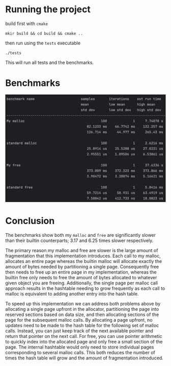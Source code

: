 # Running the project

build first with `cmake`
```shell
mkir build && cd build && cmake ..
```

then run using the `tests` executable
```shell
./tests
```

This will run all tests and the benchmarks. 

# Benchmarks

![](benchmarks.png)

# Conclusion

The benchmarks show both my `malloc` and `free` are significantly slower than their builtin counterparts; 3.17 and 6.25 times slower respectively.

The primary reason my malloc and free are slower is the large amount of fragmentation that this implementation introduces.
Each call to my malloc, allocates an entire page whereas the builtin malloc will allocate exactly the amount of bytes needed by partitioning a single page.
Consequently free then needs to free up an entire page in my implementation, whereas the builtin free only needs to free the amount of bytes allocated to whatever given object you are freeing.
Additionally, the single page per malloc call approach results in the hashtable needing to grow frequently as each call to malloc is equivalent to adding another entry into the hash table.

To speed up this implementation we can address both problems above by allocating a single page upfront in the allocator, partitioning the page into reserved sections based on data size, and then allocating sections of the page for the subsequent malloc calls.
By allocating a page upfront, no updates need to be made to the hash table for the following set of malloc calls.
Instead, you can just keep track of the next available pointer and return that pointer on the next call.
For free, you can use pointer arithmetic to quickly index into the allocated page and only free a small section of the page.
The internal hashtable would only need to store individual pages corresponding to several malloc calls.
This both reduces the number of times the hash table will grow and the amount of fragmentation introduced.